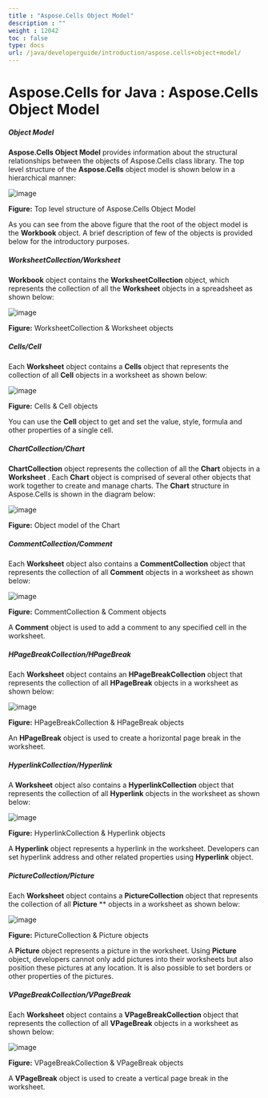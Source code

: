 ```yaml
---
title : "Aspose.Cells Object Model" 
description : "" 
weight : 12042 
toc : false
type: docs
url: /java/developerguide/introduction/aspose.cells+object+model/
---
```


# Aspose.Cells for Java : Aspose.Cells Object Model


##### *Object Model*

**Aspose.Cells Object Model** provides information about the structural relationships between the objects of Aspose.Cells class library. The top level structure of the **Aspose.Cells** object model is shown below in a hierarchical manner:  
  
![image](https://docs2.aspose.com/cells/java/attachments/5276262/5473236.png)  

**Figure:** Top level structure of Aspose.Cells Object Model

As you can see from the above figure that the root of the object model is the **Workbook** object. A brief description of few of the objects is provided below for the introductory purposes.

##### *WorksheetCollection/Worksheet*

**Workbook** object contains the **WorksheetCollection** object, which represents the collection of all the **Worksheet** objects in a spreadsheet as shown below:  
  
![image](https://docs2.aspose.com/cells/java/attachments/5276262/5473237.png)  

**Figure:** WorksheetCollection & Worksheet objects

##### *Cells/Cell*

Each **Worksheet** object contains a **Cells** object that represents the collection of all **Cell** objects in a worksheet as shown below:  
  
![image](https://docs2.aspose.com/cells/java/attachments/5276262/5473234.png)  

**Figure:** Cells & Cell objects

You can use the **Cell** object to get and set the value, style, formula and other properties of a single cell.

##### *ChartCollection/Chart*

**ChartCollection** object represents the collection of all the **Chart** objects in a **Worksheet** . Each **Chart** object is comprised of several other objects that work together to create and manage charts. The **Chart** structure in Aspose.Cells is shown in the diagram below:  
  
![image](https://docs2.aspose.com/cells/java/attachments/5276262/5473235.png)  

**Figure:** Object model of the Chart

##### *CommentCollection/Comment*

Each **Worksheet** object also contains a **CommentCollection** object that represents the collection of all **Comment** objects in a worksheet as shown below:  
  
![image](https://docs2.aspose.com/cells/java/attachments/5276262/5473232.png)  

**Figure:** CommentCollection & Comment objects

A **Comment** object is used to add a comment to any specified cell in the worksheet.

##### *HPageBreakCollection/HPageBreak*

Each **Worksheet** object contains an **HPageBreakCollection** object that represents the collection of all **HPageBreak** objects in a worksheet as shown below:  
  
![image](https://docs2.aspose.com/cells/java/attachments/5276262/5473233.png)  

**Figure:** HPageBreakCollection & HPageBreak objects

An **HPageBreak** object is used to create a horizontal page break in the worksheet.

##### *HyperlinkCollection/Hyperlink*

A **Worksheet** object also contains a **HyperlinkCollection** object that represents the collection of all **Hyperlink** objects in the worksheet as shown below:  
  
![image](https://docs2.aspose.com/cells/java/attachments/5276262/5473230.png)  

**Figure:** HyperlinkCollection & Hyperlink objects

A **Hyperlink** object represents a hyperlink in the worksheet. Developers can set hyperlink address and other related properties using **Hyperlink** object.

##### *PictureCollection/Picture*

Each **Worksheet** object contains a **PictureCollection** object that represents the collection of all **Picture** \*\* objects in a worksheet as shown below:  
  
![image](https://docs2.aspose.com/cells/java/attachments/5276262/5473231.png)  

**Figure:** PictureCollection & Picture objects

A **Picture** object represents a picture in the worksheet. Using **Picture** object, developers cannot only add pictures into their worksheets but also position these pictures at any location. It is also possible to set borders or other properties of the pictures.

##### *VPageBreakCollection/VPageBreak*

Each **Worksheet** object contains a **VPageBreakCollection** object that represents the collection of all **VPageBreak** objects in a worksheet as shown below:  
  
![image](https://docs2.aspose.com/cells/java/attachments/5276262/5473244.png)  

**Figure:** VPageBreakCollection & VPageBreak objects

A **VPageBreak** object is used to create a vertical page break in the worksheet.

